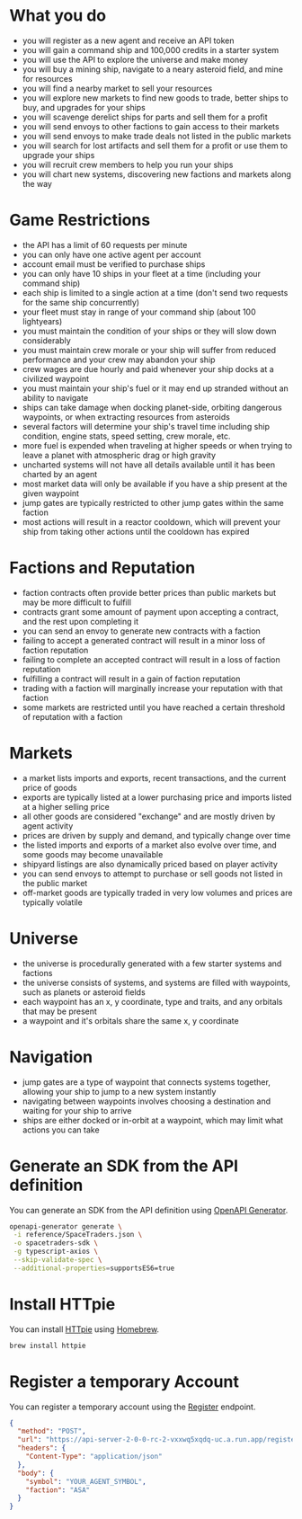 # What you do

- you will register as a new agent and receive an API token
- you will gain a command ship and 100,000 credits in a starter system
- you will use the API to explore the universe and make money
- you will buy a mining ship, navigate to a neary asteroid field, and mine for resources
- you will find a nearby market to sell your resources
- you will explore new markets to find new goods to trade, better ships to buy, and upgrades for your ships
- you will scavenge derelict ships for parts and sell them for a profit
- you will send envoys to other factions to gain access to their markets
- you will send envoys to make trade deals not listed in the public markets
- you will search for lost artifacts and sell them for a profit or use them to upgrade your ships
- you will recruit crew members to help you run your ships
- you will chart new systems, discovering new factions and markets along the way

# Game Restrictions

- the API has a limit of 60 requests per minute
- you can only have one active agent per account
- account email must be verified to purchase ships
- you can only have 10 ships in your fleet at a time (including your command ship)
- each ship is limited to a single action at a time (don't send two requests for the same ship concurrently)
- your fleet must stay in range of your command ship (about 100 lightyears)
- you must maintain the condition of your ships or they will slow down considerably
- you must maintain crew morale or your ship will suffer from reduced performance and your crew may abandon your ship
- crew wages are due hourly and paid whenever your ship docks at a civilized waypoint
- you must maintain your ship's fuel or it may end up stranded without an ability to navigate
- ships can take damage when docking planet-side, orbiting dangerous waypoints, or when extracting resources from asteroids
- several factors will determine your ship's travel time including ship condition, engine stats, speed setting, crew morale, etc.
- more fuel is expended when traveling at higher speeds or when trying to leave a planet with atmospheric drag or high gravity
- uncharted systems will not have all details available until it has been charted by an agent
- most market data will only be available if you have a ship present at the given waypoint
- jump gates are typically restricted to other jump gates within the same faction
- most actions will result in a reactor cooldown, which will prevent your ship from taking other actions until the cooldown has expired

# Factions and Reputation

- faction contracts often provide better prices than public markets but may be more difficult to fulfill
- contracts grant some amount of payment upon accepting a contract, and the rest upon completing it
- you can send an envoy to generate new contracts with a faction
- failing to accept a generated contract will result in a minor loss of faction reputation
- failing to complete an accepted contract will result in a loss of faction reputation
- fulfilling a contract will result in a gain of faction reputation
- trading with a faction will marginally increase your reputation with that faction
- some markets are restricted until you have reached a certain threshold of reputation with a faction

# Markets

- a market lists imports and exports, recent transactions, and the current price of goods
- exports are typically listed at a lower purchasing price and imports listed at a higher selling price
- all other goods are considered "exchange" and are mostly driven by agent activity
- prices are driven by supply and demand, and typically change over time
- the listed imports and exports of a market also evolve over time, and some goods may become unavailable
- shipyard listings are also dynamically priced based on player activity
- you can send envoys to attempt to purchase or sell goods not listed in the public market
- off-market goods are typically traded in very low volumes and prices are typically volatile

# Universe

- the universe is procedurally generated with a few starter systems and factions
- the universe consists of systems, and systems are filled with waypoints, such as planets or asteroid fields
- each waypoint has an x, y coordinate, type and traits, and any orbitals that may be present
- a waypoint and it's orbitals share the same x, y coordinate

# Navigation

- jump gates are a type of waypoint that connects systems together, allowing your ship to jump to a new system instantly
- navigating between waypoints involves choosing a destination and waiting for your ship to arrive
- ships are either docked or in-orbit at a waypoint, which may limit what actions you can take

# Generate an SDK from the API definition

You can generate an SDK from the API definition using [OpenAPI Generator](https://openapi-generator.tech/).

```bash
openapi-generator generate \
 -i reference/SpaceTraders.json \
 -o spacetraders-sdk \
 -g typescript-axios \
 --skip-validate-spec \
 --additional-properties=supportsES6=true
```

# Install HTTpie

You can install [HTTpie](https://httpie.io/) using [Homebrew](https://brew.sh/).

```bash
brew install httpie
```

# Register a temporary Account

You can register a temporary account using the [Register](https://api-server-2-0-0-rc-2-vxxwq5xqdq-uc.a.run.app/register) endpoint.

```json http
{
  "method": "POST",
  "url": "https://api-server-2-0-0-rc-2-vxxwq5xqdq-uc.a.run.app/register",
  "headers": {
    "Content-Type": "application/json"
  },
  "body": {
    "symbol": "YOUR_AGENT_SYMBOL",
    "faction": "ASA"
  }
}
```

